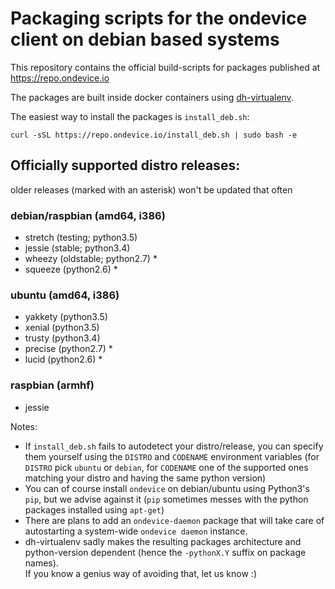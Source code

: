 Packaging scripts for the ondevice client on debian based systems
====================

This repository contains the official build-scripts for packages published at https://repo.ondevice.io

The packages are built inside docker containers using [dh-virtualenv][0].

The easiest way to install the packages is `install_deb.sh`:

    curl -sSL https://repo.ondevice.io/install_deb.sh | sudo bash -e


Officially supported distro releases:
-------------------------------------

older releases (marked with an asterisk) won't be updated that often

### debian/raspbian (amd64, i386)
- stretch (testing; python3.5)
- jessie (stable; python3.4)
- wheezy (oldstable; python2.7) *
- squeeze (python2.6) *

### ubuntu (amd64, i386)
- yakkety (python3.5)
- xenial (python3.5)
- trusty (python3.4)
- precise (python2.7) *
- lucid (python2.6) *

### raspbian (armhf)
- jessie

Notes:
- If `install_deb.sh` fails to autodetect your distro/release, you can specify them yourself using the `DISTRO` and `CODENAME` environment variables (for `DISTRO` pick `ubuntu` or `debian`, for `CODENAME` one of the supported ones matching your distro and having the same python version)
- You can of course install `ondevice` on debian/ubuntu using Python3's `pip`, but we advise against it (`pip` sometimes messes with the python packages installed using `apt-get`)
- There are plans to add an `ondevice-daemon` package that will take care of autostarting a system-wide `ondevice daemon` instance.
- dh-virtualenv sadly makes the resulting packages architecture and python-version dependent (hence the `-pythonX.Y` suffix on package names).  
  If you know a genius way of avoiding that, let us know :)


[0]: https://github.com/spotify/dh-virtualenv
